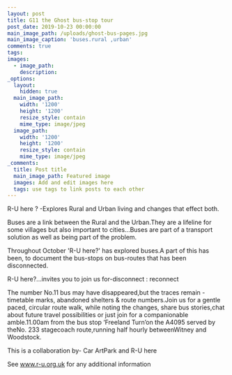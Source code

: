 ```yaml
---
layout: post
title: G11 the Ghost bus-stop tour
post_date: 2019-10-23 00:00:00
main_image_path: /uploads/ghost-bus-pages.jpg
main_image_caption: 'buses.rural ,urban'
comments: true
tags:
images:
  - image_path:
    description:
_options:
  layout:
    hidden: true
  main_image_path:
    width: '1200'
    height: '1200'
    resize_style: contain
    mime_type: image/jpeg
  image_path:
    width: '1200'
    height: '1200'
    resize_style: contain
    mime_type: image/jpeg
_comments:
  title: Post title
  main_image_path: Featured image
  images: Add and edit images here
  tags: use tags to link posts to each other
---
```


<div><div><div><p>R-U here ? -Explores Rural and Urban living and changes that effect both.</p><p>Buses are a link between the Rural and the Urban.They are a lifeline for some villages but also important to cities...Buses are part of a transport solution as well as being part of the problem.</p><p>Throughout October 'R-U here?' has explored buses.A part of this has been, to document the bus-stops on bus-routes that has been disconnected.</p><p>R-U here?...invites you to join us for-disconnect : reconnect</p><p>The number No.11 bus may have disappeared,but the traces remain - timetable marks, abandoned shelters &amp; route numbers.Join us for a gentle paced, circular route walk, while noting the changes, share bus stories,chat about future travel possibilities or just join for a companionable amble.11.00am from the bus stop &lsquo;Freeland Turn&rsquo;on the A4095 served by theNo. 233 stagecoach route,running half hourly betweenWitney and Woodstock.</p><p>This is a collaboration by- Car ArtPark and R-U here</p><p>See <a href="http://www.r-u.org.uk">www.r-u.org.uk</a> for any additional information</p></div></div></div>